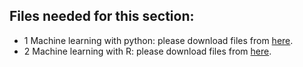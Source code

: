 
## Files needed for this section:


* 1 Machine learning with python: please download files from [here](machine%20learning%20with%20python).
* 2 Machine learning with R: please download files from [here](machine%20learning%20with%20R).
